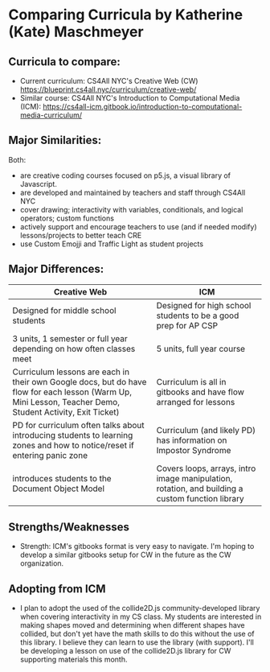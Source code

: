 # Comparing Curricula by Katherine (Kate) Maschmeyer

## Curricula to compare:
* Current curriculum: CS4All NYC's Creative Web (CW)
 https://blueprint.cs4all.nyc/curriculum/creative-web/
* Similar course: CS4All NYC's Introduction to Computational Media (ICM): https://cs4all-icm.gitbook.io/introduction-to-computational-media-curriculum/


## Major Similarities:
Both:
* are creative coding courses focused on p5.js, a visual library of Javascript.
* are developed and maintained by teachers and staff through CS4All NYC
* cover drawing; interactivity with variables, conditionals, and logical operators; custom functions
* actively support and encourage teachers to use (and if needed modify) lessons/projects to better teach CRE
* use Custom Emojji and Traffic Light as student projects

## Major Differences:
| Creative Web | ICM |
|---|---|
| Designed for middle school students |  Designed for high school students to be a good prep for AP CSP |
| 3 units, 1 semester or full year depending on how often classes meet| 5 units, full year course | 
| Curriculum lessons are each in their own Google docs, but do have flow for each lesson (Warm Up, Mini Lesson, Teacher Demo, Student Activity, Exit Ticket) | Curriculum is all in gitbooks and have flow arranged for lessons | 
| PD for curriculum often talks about introducing students to learning zones and how to notice/reset if entering panic zone | Curriculum (and likely PD) has information on Impostor Syndrome |
| introduces students to the Document Object Model | Covers loops, arrays, intro image manipulation, rotation, and building a custom function library | 


## Strengths/Weaknesses
* Strength: ICM's gitbooks format is very easy to navigate.  I'm hoping to develop a similar gitbooks setup for CW in the future as the CW organization.
  
## Adopting from ICM
* I plan to adopt the used of the collide2D.js community-developed library when covering interactivity in my CS class.  My students are interested in making shapes moved and determining when different shapes have collided, but don't yet have the math skills to do this without the use of this library.  I believe they can learn to use the library (with support).  I'll be developing a lesson on use of the collide2D.js library for CW supporting materials this month.  

